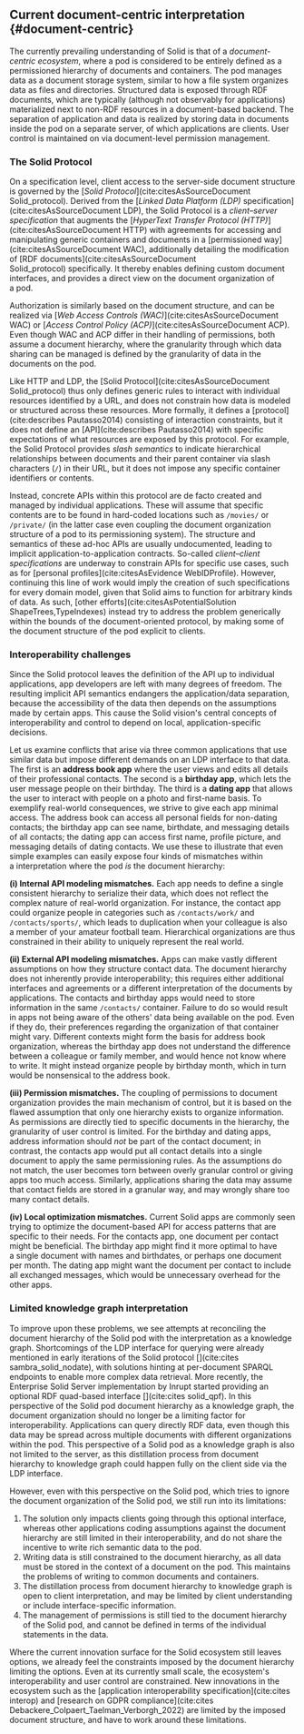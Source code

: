 ## Current document-centric interpretation {#document-centric}
<!-- The first interpretation we look at is document-centric. -->
The currently prevailing understanding of Solid
is that of a _document-centric ecosystem_,
where a pod is considered to be entirely defined
as a permissioned hierarchy of documents and containers.
The pod manages data as a document storage system,
similar to how a file system organizes data
as files and directories.
Structured data is exposed through RDF documents,
which are typically (although not observably for applications)
materialized next to non-RDF resources in a document-based backend.
The separation of application and data is realized
by storing data in documents inside the pod on a separate server,
of which applications are clients.
User control is maintained on via document-level permission management.

### The Solid Protocol

On a specification level,
client access to the server-side document structure
is governed by the [_Solid Protocol_](cite:citesAsSourceDocument Solid_protocol).
Derived from the [_Linked Data Platform (LDP)_ specification](cite:citesAsSourceDocument LDP),
the Solid Protocol is a _client–server specification_
that augments the [_HyperText Transfer Protocol (HTTP)_](cite:citesAsSourceDocument HTTP)
with agreements for accessing and manipulating generic containers and documents
in a [permissioned way](cite:citesAsSourceDocument WAC),
additionally detailing the modification of [RDF documents](cite:citesAsSourceDocument Solid_protocol) specifically.
It thereby enables defining custom document interfaces,
and provides a direct view on the document organization of a pod.
<!--  The authorization interface -->
Authorization is similarly based on the document structure,
and can be realized via
[_Web Access Controls (WAC)_](cite:citesAsSourceDocument WAC) 
or [_Access Control Policy (ACP)_](cite:citesAsSourceDocument ACP).
Even though WAC and ACP differ in their handling of permissions,
both assume a document hierarchy,
where the granularity through which data sharing can be managed
is defined by the granularity of data in the documents on the pod.

Like HTTP and LDP,
the [Solid Protocol](cite:citesAsSourceDocument Solid_protocol)
thus only defines generic rules
to interact with individual resources identified by a URL,
and does not constrain how data is modeled or structured
across these resources.
More formally,
it defines a [protocol](cite:describes Pautasso2014)
consisting of interaction constraints,
but it does not define an [API](cite:describes Pautasso2014)
with specific expectations
of what resources are exposed by this protocol.
For example,
the Solid Protocol provides *slash semantics*
to indicate hierarchical relationships between documents and their parent container
via slash characters (`/`) in their URL,
but it does not impose any specific container identifiers or contents.

Instead,
concrete APIs within this protocol
are de facto created and managed by individual applications.
These will assume that specific contents are to be found
in hard-coded locations such as `/movies/` or `/private/`
(in the latter case even coupling the document organization structure
 of a pod to its permissioning system).
The structure and semantics of these ad-hoc APIs are usually undocumented,
leading to implicit application-to-application contracts.
So-called _client–client specifications_ are underway
to constrain APIs for specific use cases,
such as for [personal profiles](cite:citesAsEvidence WebIDProfile).
However,
continuing this line of work
would imply the creation of such specifications
for every domain model,
given that Solid aims to function for arbitrary kinds of data.
As such,
[other efforts](cite:citesAsPotentialSolution ShapeTrees,TypeIndexes)
instead try to address the problem generically
within the bounds of the document-oriented protocol,
by making some of the document structure of the pod explicit to clients.


### Interoperability challenges
<!-- Interoperability problems -->
Since the Solid protocol
leaves the definition of the API up to individual applications,
app developers are left with many degrees of freedom.
The resulting implicit API semantics endangers the application/data separation,
because the accessibility of the data then depends
on the assumptions made by certain apps.
This cause the Solid vision's central concepts of interoperability and control
to depend on local, application-specific decisions.

<!-- This proposes Solid as a document-centric ecosystem. -->
Let us examine conflicts that arise
via three common applications that use similar data
but impose different demands on an LDP interface to that data.
The first is an **address book app**
where the user views and edits
all details of their professional contacts.
The second is a **birthday app**,
which lets the user message people on their birthday.
The third is a **dating app**
that allows the user to interact with people
on a photo and first-name basis.
To exemplify real-world consequences,
we strive to give each app minimal access.
The address book can access all personal fields for non-dating contacts;
the birthday app can see name, birthdate, and messaging details of all contacts;
the dating app can access first name, profile picture,
and messaging details of dating contacts.
We use these to illustrate that even simple examples
can easily expose four kinds of mismatches
within a interpretation where the pod _is_ the document hierarchy:

<!-- hierarchy mismatch -->
**(i) Internal API modeling mismatches.**
Each app needs to define a single consistent hierarchy
to serialize their data,
which does not reflect the complex nature of real-world organization.
For instance,
the contact app could organize people in categories
such as `/contacts/work/` and `/contacts/sports/`,
which leads to duplication when your colleague
is also a member of your amateur football team.
Hierarchical organizations are thus constrained
in their ability to uniquely represent the real world.

**(ii) External API modeling mismatches.**
Apps can make vastly different assumptions 
on how they structure contact data.
The document hierarchy does not inherently provide interoperability;
this requires either additional interfaces and agreements
or a different interpretation of the documents by applications.
The contacts and birthday apps would need
to store information in the same `/contacts/` container.
Failure to do so would result in apps not being aware of 
the others' data being available on the pod.
Even if they do,
their preferences regarding the organization of that container might vary.
Different contexts might form the basis for address book organization,
whereas the birthday app does not understand
the difference between a colleague or family member,
and would hence not know where to write.
It might instead organize people by birthday month,
which in turn would be nonsensical to the address book.

**(iii) Permission mismatches.**
The coupling of permissions to document organization
provides the main mechanism of control,
but it is based on the flawed assumption
that only one hierarchy exists to organize information.
As permissions are directly tied to specific documents in the hierarchy,
the granularity of user control is limited.
For the birthday and dating apps,
address information should _not_ be part of the contact document;
in contrast, the contacts app
would put all contact details into a single document
to apply the same permissioning rules.
As the assumptions do not match,
the user becomes torn between overly granular control
or giving apps too much access.
Similarly, applications sharing the data may assume 
that contact fields are stored in a granular way,
and may wrongly share too many contact details.

**(iv) Local optimization mismatches.**
Current Solid apps are commonly seen
trying to optimize the document-based API
for access patterns that are specific to their needs.
For the contacts app,
one document per contact might be beneficial.
The birthday app might find it more optimal
to have a single document with names and birthdates,
or perhaps one document per month.
The dating app might want the document per contact
to include all exchanged messages,
which would be unnecessary overhead for the other apps.

### Limited knowledge graph interpretation
<!-- The document-centric vision as a KG -->
To improve upon these problems, 
we see attempts at reconciling the document hierarchy
of the Solid pod with the interpretation as a knowledge graph.
Shortcomings of the LDP interface for querying
were already mentioned in early iterations of the Solid protocol [](cite:cites sambra_solid_nodate),
with solutions hinting at per-document SPARQL endpoints
to enable more complex data retrieval.
More recently, the Enterprise Solid Server implementation by Inrupt 
started providing an optional RDF quad-based interface [](cite:cites solid_qpf). 
In this perspective of the Solid pod document hierarchy as a knowledge graph,
the document organization should no longer
be a limiting factor for interoperability.
Applications can query directly RDF data,
even though this data may be spread across 
multiple documents with different organizations within the pod.
This perspective of a Solid pod as a knowledge graph is also 
not limited to the server, as this distillation process
from document hierarchy to knowledge graph
could happen fully on the client side via the LDP interface.

<!-- Still has problems -->
However, even with this perspective on the Solid pod, 
which tries to ignore the document organization of the Solid pod,
we still run into its limitations:

1. The solution only impacts clients going through this optional interface,
whereas other applications coding assumptions against the 
document hierarchy are still limited in their interoperability, 
and do not share the incentive to write rich semantic data to the pod.
2. Writing data is still constrained to the document hierarchy,
as all data must be stored in the context of a document on the pod.
This maintains the problems of writing to common
documents and containers.
3. The distillation process from document hierarchy to knowledge graph
is open to client interpretation, and may be limited by client understanding
or include interface-specific information.
4. The management of permissions is still
tied to the document hierarchy of the Solid pod, and cannot be
defined in terms of the individual statements in the data.

Where the current innovation surface for the Solid ecosystem still leaves options,
we already feel the constraints imposed by the document hierarchy limiting the options.
Even at its currently small scale, 
the ecosystem's interoperability and user control are constrained.
New innovations in the ecosystem
such as the [application interoperability specification](cite:cites interop)
and [research on GDPR compliance](cite:cites Debackere_Colpaert_Taelman_Verborgh_2022)
are limited by the imposed document structure,
and have to work around these limitations.
